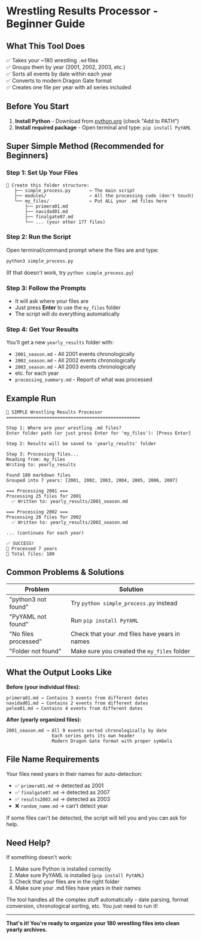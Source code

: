 # Wrestling Results Processor - Beginner Guide

## What This Tool Does
✅ Takes your ~180 wrestling `.md` files  
✅ Groups them by year (2001, 2002, 2003, etc.)  
✅ Sorts all events by date within each year  
✅ Converts to modern Dragon Gate format  
✅ Creates one file per year with all series included  

## Before You Start
1. **Install Python** - Download from [python.org](https://python.org) (check "Add to PATH")
2. **Install required package** - Open terminal and type: `pip install PyYAML`

## Super Simple Method (Recommended for Beginners)

### Step 1: Set Up Your Files
```
📁 Create this folder structure:
   ├── simple_process.py       ← The main script
   ├── modules/                ← All the processing code (don't touch)
   └── my_files/               ← Put ALL your .md files here
       ├── primera01.md
       ├── navidad01.md
       ├── finalgate07.md
       └── ... (your other 177 files)
```

### Step 2: Run the Script
Open terminal/command prompt where the files are and type:
```bash
python3 simple_process.py
```
(If that doesn't work, try `python simple_process.py`)

### Step 3: Follow the Prompts
- It will ask where your files are
- Just press **Enter** to use the `my_files` folder
- The script will do everything automatically

### Step 4: Get Your Results
You'll get a new `yearly_results` folder with:
- `2001_season.md` - All 2001 events chronologically
- `2002_season.md` - All 2002 events chronologically
- `2003_season.md` - All 2003 events chronologically
- etc. for each year
- `processing_summary.md` - Report of what was processed

## Example Run
```
🥽 SIMPLE Wrestling Results Processor
==================================================

Step 1: Where are your wrestling .md files?
Enter folder path (or just press Enter for 'my_files'): [Press Enter]

Step 2: Results will be saved to 'yearly_results' folder

Step 3: Processing files...
Reading from: my_files
Writing to: yearly_results

Found 180 markdown files
Grouped into 7 years: [2001, 2002, 2003, 2004, 2005, 2006, 2007]

=== Processing 2001 ===
Processing 25 files for 2001
  ✅ Written to: yearly_results/2001_season.md

=== Processing 2002 ===
Processing 28 files for 2002
  ✅ Written to: yearly_results/2002_season.md

... (continues for each year)

✅ SUCCESS!
📅 Processed 7 years
📄 Total files: 180
```

## Common Problems & Solutions

| Problem | Solution |
|---------|----------|
| "python3 not found" | Try `python simple_process.py` instead |
| "PyYAML not found" | Run `pip install PyYAML` |
| "No files processed" | Check that your .md files have years in names |
| "Folder not found" | Make sure you created the `my_files` folder |

## What the Output Looks Like

**Before (your individual files):**
```
primera01.md → Contains 3 events from different dates
navidad01.md → Contains 2 events from different dates
pelea01.md → Contains 4 events from different dates
```

**After (yearly organized files):**
```
2001_season.md → All 9 events sorted chronologically by date
                 Each series gets its own header
                 Modern Dragon Gate format with proper symbols
```

## File Name Requirements
Your files need years in their names for auto-detection:
- ✅ `primera01.md` → detected as 2001
- ✅ `finalgate07.md` → detected as 2007
- ✅ `results2003.md` → detected as 2003
- ❌ `random_name.md` → can't detect year

If some files can't be detected, the script will tell you and you can ask for help.

## Need Help?
If something doesn't work:
1. Make sure Python is installed correctly
2. Make sure PyYAML is installed (`pip install PyYAML`)
3. Check that your files are in the right folder
4. Make sure your .md files have years in their names

The tool handles all the complex stuff automatically - date parsing, format conversion, chronological sorting, etc. You just need to run it!

---

**That's it! You're ready to organize your 180 wrestling files into clean yearly archives.**